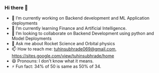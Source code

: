 ### Hi there 👋

<!--
**Gituhin/Gituhin** is a ✨ _special_ ✨ repository because its `README.md` (this file) appears on your GitHub profile.
-->

- 🔭 I’m currently working on Backend development and ML Application deployments
- 🌱 I’m currently learning Finance and Artificial Intelligence.
- 👯 I’m looking to collaborate on Backend Development using python and Model Deployments
- 💬 Ask me about Rocket Science and Orbital physics
- 📫 How to reach me: tuhinsubhrade069@gmail.com, https://sites.google.com/view/tuhinsubhrade/home
- 😄 Pronouns: I don't know what it means.
- ⚡ Fun fact: 34% of 50 is same as 50% of 34.

